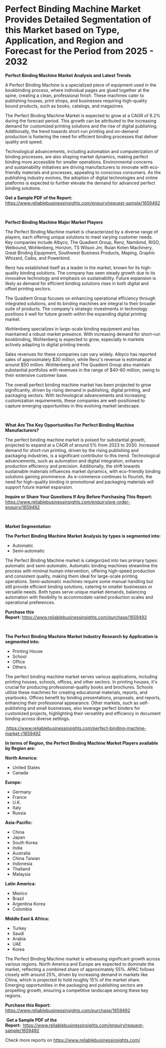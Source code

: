<p><h1>Perfect Binding Machine Market Provides Detailed Segmentation of this Market based on Type, Application, and Region and Forecast for the Period from 2025 - 2032</h1></p><p><strong>Perfect Binding Machine Market Analysis and Latest Trends</strong></p>
<p><p>A Perfect Binding Machine is a specialized piece of equipment used in the bookbinding process, where individual pages are glued together at the spine, creating a clean, professional finish. These machines cater to publishing houses, print shops, and businesses requiring high-quality bound products, such as books, catalogs, and magazines.</p><p>The Perfect Binding Machine Market is expected to grow at a CAGR of 8.2% during the forecast period. This growth can be attributed to the increasing demand for customized printing solutions and the rise of digital publishing. Additionally, the trend towards short-run printing and on-demand production is fostering the need for efficient binding processes that deliver quality and speed. </p><p>Technological advancements, including automation and computerization of binding processes, are also shaping market dynamics, making perfect binding more accessible for smaller operations. Environmental concerns and sustainability initiatives are driving manufacturers to innovate with eco-friendly materials and processes, appealing to conscious consumers. As the publishing industry evolves, the adoption of digital technologies and online platforms is expected to further elevate the demand for advanced perfect binding solutions.</p></p>
<p><strong>Get a Sample PDF of the Report:&nbsp;</strong> <a href="https://www.reliablebusinessinsights.com/enquiry/request-sample/1659492?utm_campaign=2180&utm_medium=2&utm_source=Github&utm_content=ia&utm_term=08042025&utm_id=perfect-binding-machine">https://www.reliablebusinessinsights.com/enquiry/request-sample/1659492</a></p>
<p>&nbsp;</p>
<p><strong>Perfect Binding Machine Major Market Players</strong></p>
<p><p>The Perfect Binding Machine market is characterized by a diverse range of players, each offering unique solutions to meet varying customer needs. Key companies include Albyco, The Quadient Group, Renz, Namibind, RIGO, Welbound, Wohlenberg, Horizon, TS Wilson Jnr, Ruian Koten Machinery, Great Binding Equipment, Southwest Business Products, Maping, Graphic Whizard, Caiba, and Powerbind.</p><p>Renz has established itself as a leader in the market, known for its high-quality binding solutions. The company has seen steady growth due to its innovative technology and emphasis on sustainability. Future expansion is likely as demand for efficient binding solutions rises in both digital and offset printing sectors.</p><p>The Quadient Group focuses on enhancing operational efficiency through integrated solutions, and its binding machines are integral to their broader suite of products. The company's strategic investments in technology positions it well for future growth within the expanding digital printing market.</p><p>Wohlenberg specializes in large-scale binding equipment and has maintained a robust market presence. With increasing demand for short-run bookbinding, Wohlenberg is expected to grow, especially in markets actively adapting to digital printing trends.</p><p>Sales revenues for these companies can vary widely. Albyco has reported sales of approximately $30 million, while Renz's revenue is estimated at around $50 million. Wohlenberg and The Quadient Group also maintain substantial portfolios with revenues in the range of $40-60 million, owing to their extensive customer base.</p><p>The overall perfect binding machine market has been projected to grow significantly, driven by rising demand in publishing, digital printing, and packaging sectors. With technological advancements and increasing customization requirements, these companies are well-positioned to capture emerging opportunities in this evolving market landscape.</p></p>
<p>&nbsp;</p>
<p><strong>What Are The Key Opportunities For Perfect Binding Machine Manufacturers?</strong></p>
<p><p>The perfect binding machine market is poised for substantial growth, projected to expand at a CAGR of around 5% from 2023 to 2030. Increased demand for short-run printing, driven by the rising publishing and packaging industries, is a significant contributor to this trend. Technological advancements, such as automation and digital integration, enhance production efficiency and precision. Additionally, the shift towards sustainable materials influences market dynamics, with eco-friendly binding solutions gaining prominence. As e-commerce continues to flourish, the need for high-quality binding in promotional and packaging materials will support future market expansion.</p></p>
<p><strong>Inquire or Share Your Questions If Any Before Purchasing This Report:</strong> <a href="https://www.reliablebusinessinsights.com/enquiry/pre-order-enquiry/1659492?utm_campaign=2180&utm_medium=2&utm_source=Github&utm_content=ia&utm_term=08042025&utm_id=perfect-binding-machine">https://www.reliablebusinessinsights.com/enquiry/pre-order-enquiry/1659492</a></p>
<p>&nbsp;</p>
<p><strong>Market Segmentation</strong></p>
<p><strong>The Perfect Binding Machine Market Analysis by types is segmented into:</strong></p>
<p><ul><li>Automatic</li><li>Semi-automatic</li></ul></p>
<p><p>The Perfect Binding Machine market is categorized into two primary types: automatic and semi-automatic. Automatic binding machines streamline the process with minimal human intervention, offering high-speed production and consistent quality, making them ideal for large-scale printing operations. Semi-automatic machines require some manual handling but still provide efficient binding solutions, catering to smaller businesses or versatile needs. Both types serve unique market demands, balancing automation with flexibility to accommodate varied production scales and operational preferences.</p></p>
<p><strong>Purchase this Report:&nbsp;</strong><a href="https://www.reliablebusinessinsights.com/purchase/1659492?utm_campaign=2180&utm_medium=2&utm_source=Github&utm_content=ia&utm_term=08042025&utm_id=perfect-binding-machine">https://www.reliablebusinessinsights.com/purchase/1659492</a></p>
<p>&nbsp;</p>
<p><strong>The Perfect Binding Machine Market Industry Research by Application is segmented into:</strong></p>
<p><ul><li>Printing House</li><li>School</li><li>Office</li><li>Others</li></ul></p>
<p><p>The perfect binding machine market serves various applications, including printing houses, schools, offices, and other sectors. In printing houses, it's crucial for producing professional-quality books and brochures. Schools utilize these machines for creating educational materials, reports, and yearbooks. Offices benefit by binding presentations, proposals, and reports, enhancing their professional appearance. Other markets, such as self-publishing and small businesses, also leverage perfect binders for customized projects, highlighting their versatility and efficiency in document binding across diverse settings.</p></p>
<p><a href="https://www.reliablebusinessinsights.com/perfect-binding-machine-market-r1659492?utm_campaign=2180&utm_medium=2&utm_source=Github&utm_content=ia&utm_term=08042025&utm_id=perfect-binding-machine">&nbsp;https://www.reliablebusinessinsights.com/perfect-binding-machine-market-r1659492</a></p>
<p><strong>In terms of Region, the Perfect Binding Machine Market Players available by Region are:</strong></p>
<p>
    <p> <strong> North America: </strong>
        <ul>
            <li>United States</li>
            <li>Canada</li>
        </ul>
        </p> 
    <p> <strong> Europe: </strong>
        <ul>
            <li>Germany</li>
            <li>France</li>
            <li>U.K.</li>
            <li>Italy</li>
            <li>Russia</li>
        </ul>
        </p> 
    <p> <strong> Asia-Pacific: </strong>
        <ul>
            <li>China</li>
            <li>Japan</li>
            <li>South Korea</li>
            <li>India</li>
            <li>Australia</li>
            <li>China Taiwan</li>
            <li>Indonesia</li>
            <li>Thailand</li>
            <li>Malaysia</li>
        </ul>
        </p> 
    <p> <strong> Latin America: </strong>
        <ul>
            <li>Mexico</li>
            <li>Brazil</li>
            <li>Argentina Korea</li>
            <li>Colombia</li>
        </ul>
        </p> 
    <p> <strong> Middle East & Africa: </strong>
        <ul>
            <li>Turkey</li>
            <li>Saudi</li>
            <li>Arabia</li>
            <li>UAE</li>
            <li>Korea</li>
        </ul>
    </p>
    </p>
<p><p>The Perfect Binding Machine market is witnessing significant growth across various regions. North America and Europe are expected to dominate the market, reflecting a combined share of approximately 55%. APAC follows closely with around 25%, driven by increasing demand in markets like China, which is projected to hold roughly 15% of the market share. Emerging opportunities in the packaging and publishing sectors are propelling growth, ensuring a competitive landscape among these key regions.</p></p>
<p><strong>Purchase this Report: </strong><a href="https://www.reliablebusinessinsights.com/purchase/1659492?utm_campaign=2180&utm_medium=2&utm_source=Github&utm_content=ia&utm_term=08042025&utm_id=perfect-binding-machine">https://www.reliablebusinessinsights.com/purchase/1659492</a></p>
<p>&nbsp;<strong>Get a Sample PDF of the Report:&nbsp;&nbsp;</strong><a href="https://www.reliablebusinessinsights.com/enquiry/request-sample/1659492?utm_campaign=2180&utm_medium=2&utm_source=Github&utm_content=ia&utm_term=08042025&utm_id=perfect-binding-machine">https://www.reliablebusinessinsights.com/enquiry/request-sample/1659492</a></p>
<p><strong></strong></p>
<p>Check more reports on <a href="https://www.reliablebusinessinsights.com/?utm_campaign=2180&utm_medium=2&utm_source=Github&utm_content=ia&utm_term=08042025&utm_id=perfect-binding-machine">https://www.reliablebusinessinsights.com/</a></p>